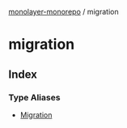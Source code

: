 [monolayer-monorepo](../index.md) / migration

# migration

## Index

### Type Aliases

- [Migration](type-aliases/Migration.md)
